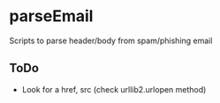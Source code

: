 # parseEmail
Scripts to parse header/body from spam/phishing email

## ToDo
- Look for a href, src (check urllib2.urlopen method)

